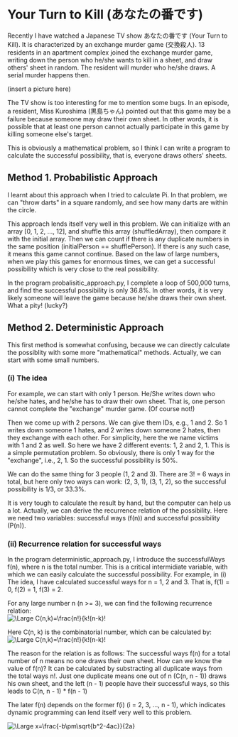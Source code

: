 # Your Turn to Kill (あなたの番です)

Recently I have watched a Japanese TV show あなたの番です (Your Turn to Kill). It is characterized by an exchange murder game (交換殺人). 13 residents in 
an apartment complex joined the exchange murder game, writing down the person who he/she wants to kill in a sheet, and draw others' sheet in random.
The resident will murder who he/she draws. A serial murder happens then.  

(insert a picture here)

The TV show is too interesting for me to mention some bugs. In an episode, a resident, Miss Kuroshima (黒島ちゃん) pointed out that this game may be a failure because
someone may draw their own sheet. In other words, it is possible that at least one person cannot actually participate in this game by killing someone else's target.

This is obviously a mathematical problem, so I think I can write a program to calculate the successful possibility, that is, everyone draws others' sheets.

## Method 1. Probabilistic Approach

I learnt about this approach when I tried to calculate Pi. In that problem, we can "throw darts" in a square randomly, and see how many darts are within the circle.

This approach lends itself very well in this problem. We can initialize with an array [0, 1, 2, ..., 12], and shuffle this array (shuffledArray), then compare it with the initial array. Then we can count if there is any duplicate numbers in the same position (initialPerson == shufflePerson). If there is any such case, it means this game cannot continue. Based on the law of large numbers, when we play this games for enormous times, we can get a successful possibility which is very close to the real possibility.

In the program probalisitic_approach.py, I complete a loop of 500,000 turns, and find the successful possibility is only 36.8%. In other words, it is very likely someone will leave the game because he/she draws their own sheet. What a pity! (lucky?)

## Method 2. Deterministic Approach

This first method is somewhat confusing, because we can directly calculate the possiblity with some more "mathematical" methods. Actually, we can start with some small numbers.

### (i) The idea
For example, we can start with only 1 person. He/She writes down who he/she hates, and he/she has to draw their own sheet. That is, one person cannot complete the
"exchange" murder game. (Of course not!)

Then we come up with 2 persons. We can give them IDs, e.g., 1 and 2. So 1 writes down someone 1 hates, and 2 writes down someone 2 hates, then they exchange with each other. For simplicity, here the we name victims with 1 and 2 as well. So here we have 2 different events: 1, 2 and 2, 1. This is a simple permutation problem. So obviously, there is only 1 way for the "exchange", i.e., 2, 1. So the successful possibility is 50%.

We can do the same thing for 3 people (1, 2 and 3). There are 3! = 6 ways in total, but here only two ways can work: (2, 3, 1), (3, 1, 2), so the successful possibility is 1/3, or 33.3%.

It is very tough to calculate the result by hand, but the computer can help us a lot. Actually, we can derive the recurrence relation of the possibility. Here we need two variables: successful ways (f(n)) and successful possibility (P(n)).

### (ii) Recurrence relation for successful ways

In the program deterministic_approach.py, I introduce the successfulWays f(n), where n is the total number. This is a critical intermidiate variable, with which we can easily calculate the successful possibility. For example, in (i) The idea, I have calculated successful ways for n = 1, 2 and 3. That is,  f(1) = 0,  f(2) = 1,  f(3) = 2.  

For any large number n (n >= 3), we can find the following recurrence relation:    
![\Large C(n,k)=\frac{n!}{k!(n-k)!](https://latex.codecogs.com/svg.latex?\Large&space;f(n)=n!-C(n,n-1)\cdot-f(n-1)-C(n,n-2)*f(n-2)-\cdots-C(n,2)*f(2)-C(n,0))     

Here C(n, k) is the combinatorial number, which can be calculated by:  
![\Large C(n,k)=\frac{n!}{k!(n-k)!](https://latex.codecogs.com/svg.latex?\Large&space;C(n,k)=\frac{n!}{k!(n-k)!})

The reason for the relation is as follows: The successful ways f(n) for a total number of n means no one draws their own sheet. How can we know the value of f(n)? It can be calculated by substracting all duplicate ways from the total ways n!. Just one duplicate means one out of n (C(n, n - 1)) draws his own sheet, and the left (n - 1) people have their successful ways, so this leads to C(n, n - 1) * f(n - 1)

The later f(n) depends on the former f(i) (i = 2, 3, ..., n - 1), which indicates dynamic programming can lend itself very well to this problem.






![\Large x=\frac{-b\pm\sqrt{b^2-4ac}}{2a}](https://latex.codecogs.com/svg.latex?\Large&space;x=\frac{b\pm\sqrt{b^2-4ac}}{2a})


